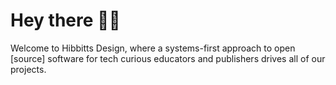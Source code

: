 # Hey there 👋🏼

Welcome to Hibbitts Design, where a systems-first approach to open [source] software for tech curious educators and publishers drives all of our projects.
